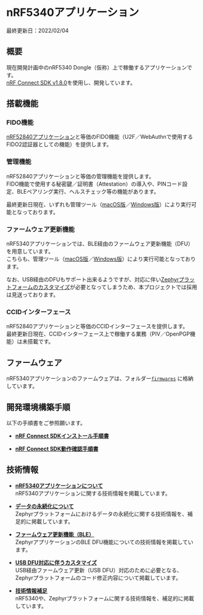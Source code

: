 # nRF5340アプリケーション

最終更新日：2022/02/04

## 概要

現在開発計画中のnRF5340 Dongle（仮称）上で稼働するアプリケーションです。<br>
[nRF Connect SDK v1.8.0](https://developer.nordicsemi.com/nRF_Connect_SDK/doc/1.8.0/nrf/)を使用し、開発しています。

## 搭載機能

### FIDO機能
[nRF52840アプリケーション](../nRF52840_app/README.md)と等価のFIDO機能（U2F／WebAuthnで使用するFIDO2認証器としての機能）を提供します。

### 管理機能
nRF52840アプリケーションと等価の管理機能を提供します。<br>
FIDO機能で使用する秘密鍵／証明書（Attestation）の導入や、PINコード設定、BLEペアリング実行、ヘルスチェック等の機能があります。

最終更新日現在、いずれも管理ツール（[macOS版](../MaintenanceTool/macOSApp/README.md)／[Windows版](../MaintenanceTool/WindowsExe/README.md)）により実行可能となっております。

### ファームウェア更新機能
nRF5340アプリケーションでは、BLE経由のファームウェア更新機能（DFU）を用意しています。<br>
こちらも、管理ツール（[macOS版](../MaintenanceTool/macOSApp/UPDATEFW_BLE.md)／[Windows版](../MaintenanceTool/WindowsExe/UPDATEFW_BLE.md)）により実行可能となっております。

なお、USB経由のDFUもサポート出来るようですが、対応に伴い[Zephyrプラットフォームのカスタマイズ](../nRF5340_app/CUSTOMIZE.md)が必要となってしまうため、本プロジェクトでは採用は見送っております。

### CCIDインターフェース
nRF52840アプリケーションと等価のCCIDインターフェースを提供します。<br>
最終更新日現在、CCIDインターフェース上で稼働する業務（PIV／OpenPGP機能）は未搭載です。

## ファームウェア

nRF5340アプリケーションのファームウェアは、フォルダー[`firmwares`](../nRF5340_app/firmwares) に格納しています。

## 開発環境構築手順

以下の手順書をご参照願います。

- <b>[nRF Connect SDKインストール手順書](../nRF5340_app/INSTALLSDK.md)</b>

- <b>[nRF Connect SDK動作確認手順書](../nRF5340_app/CONFIRMSDK.md)</b>

## 技術情報

- <b>[nRF5340アプリケーションについて](../nRF5340_app/TECH_APP_SOURCES.md)</b><br>
nRF5340アプリケーションに関する技術情報を掲載しています。

- <b>[データの永続化について](../nRF5340_app/TECH_ZEP_SETTINGS.md)</b><br>
Zephyrプラットフォームにおけるデータの永続化に関する技術情報を、補足的に掲載しています。

- <b>[ファームウェア更新機能（BLE）](../nRF5340_app/BLEDFU_FUNC_OBJC.md)</b><br>
ZephyrアプリケーションのBLE DFU機能についての技術情報を掲載しています。

- <b>[USB DFU対応に伴うカスタマイズ](../nRF5340_app/CUSTOMIZE.md)</b><br>
USB経由ファームウェア更新（USB DFU）対応のために必要となる、Zephyrプラットフォームのコード修正内容について掲載しています。

- <b>[技術情報補足](../nRF5340_app/TECHNICAL.md)</b><br>
nRF5340や、Zephyrプラットフォームに関する技術情報を、補足的に掲載しています。
